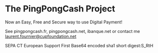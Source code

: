 The PingPongCash Project
========================
Now an Easy, Free and Secure way to use Digital Payment!

See pingpongcash.fr, pingpongcash.net, ibanque.net or contact me laurent.fournier@cupfoundation.net

SEPA CT European Support First
Base64 encoded sha1 short digest:S_RtH

